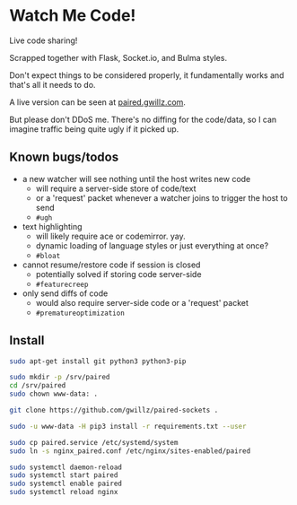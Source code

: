 Watch Me Code!
==============
Live code sharing!

Scrapped together with Flask, Socket.io, and Bulma styles.

Don't expect things to be considered properly, it fundamentally works and that's
all it needs to do.

A live version can be seen at [paired.gwillz.com](//paired.gwillz.com).

But please don't DDoS me. There's no diffing for the code/data, so I can imagine traffic being quite ugly if it picked up.


Known bugs/todos
----------------
- a new watcher will see nothing until the host writes new code
  - will require a server-side store of code/text
  - or a 'request' packet whenever a watcher joins to trigger the host to send
  - `#ugh`
- text highlighting
  - will likely require ace or codemirror. yay.
  - dynamic loading of language styles or just everything at once?
  - `#bloat`
- cannot resume/restore code if session is closed
  - potentially solved if storing code server-side
  - `#featurecreep`
- only send diffs of code
  - would also require server-side code or a 'request' packet
  - `#prematureoptimization`


Install
-------
```sh
sudo apt-get install git python3 python3-pip

sudo mkdir -p /srv/paired
cd /srv/paired
sudo chown www-data: .

git clone https://github.com/gwillz/paired-sockets .

sudo -u www-data -H pip3 install -r requirements.txt --user

sudo cp paired.service /etc/systemd/system
sudo ln -s nginx_paired.conf /etc/nginx/sites-enabled/paired

sudo systemctl daemon-reload
sudo systemctl start paired
sudo systemctl enable paired
sudo systemctl reload nginx
```
